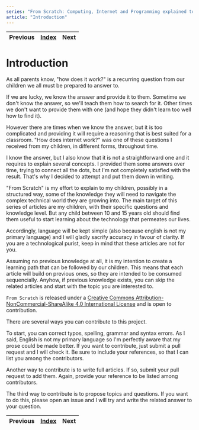 ```yaml
---
series: "From Scratch: Computing, Internet and Programming explained to my children"
article: "Introduction"
---
```

| Previous | [Index](index.md) | Next |
|---|---|---|

# Introduction

As all parents know, "how does it work?" is a recurring question from our children we all must be prepared to answer to.

If we are lucky, we know the answer and provide it to them. Sometime we don't know the answer, so we'll teach them how to search for it. Other times we don't want to provide them with one (and hope they didn't learn too well how to find it).

However there are times when we know the answer, but it is too complicated and providing it will require a reasoning that is best suited for a classroom. "How does internet work?" was one of these questions I received from my children, in different forms, throughout time.

I know the answer, but I also know that it is not a straightforward one and it requires to explain several concepts. I provided them some answers over time, trying to connect all the dots, but I'm not completely satisfied with the result. That's why I decided to attempt and put them down in writing.

"From Scratch" is my effort to explain to my children, possibly in a structured way, some of the knowledge they will need to navigate the complex technical world they are growing into. The main target of this series of articles are my children, with their specific questions and knowledge level. But any child between 10 and 15 years old should find them useful to start learning about the technology that permeates our lives.

Accordingly, language will be kept simple (also because english is not my primary language) and I will gladly sacrify accuracy in favour of clarity. If you are a technological purist, keep in mind that these articles are not for you.

Assuming no previous knowledge at all, it is my intention to create a learning path that can be followed by our children. This means that each article will build on previous ones, so they are intended to be consumed sequencially. Anyhow, if previous knowledge exists, you can skip the related articles and start with the topic you are interested to.

`From Scratch` is released under a <a rel="license" href="http://creativecommons.org/licenses/by-nc-sa/4.0/">Creative Commons Attribution-NonCommercial-ShareAlike 4.0 International License</a> and is open to contribution.

There are several ways you can contribute to this project.

To start, you can correct typos, spelling, grammar and syntax errors. As I said, English is not my primary language so I'm perfectly aware that my prose could be made better. If you want to contribute, just submit a pull request and I will check it. Be sure to include your references, so that I can list you among the contributors.

Another way to contribute is to write full articles. If so, submit your pull request to add them. Again, provide your reference to be listed among contributors.

The third way to contribute is to propose topics and questions. If you want to do this, please open an issue and I will try and write the related answer to your question.

| Previous | [Index](index.md) | Next |
|---|---|---|
